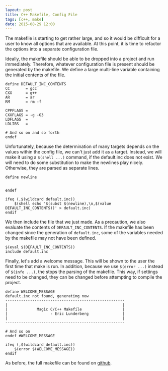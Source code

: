 ```yaml
---
layout: post
title: C++ Makefile, Config File
tags: [c++, make]
date: 2015-08-29 12:00
---
```


The makefile is starting to get rather large,
  and so it would be difficult for a user to know all options that are available.
At this point, it is time to refactor the options into a separate configuration file.

Ideally, the makefile should be able to be dropped into a project and run immediately.
Therefore, whatever configuration file is present should be generated by the makefile.
We define a large multi-line variable containing the initial contents of the file.

```make
define DEFAULT_INC_CONTENTS
CC       = gcc
CXX      = g++
AR       = ar
RM       = rm -f

CPPFLAGS =
CXXFLAGS = -g -O3
LDFLAGS  =
LDLIBS   =

# And so on and so forth
endef
```

Unfortunately, because the determination of many targets depends on the values within the config file,
  we can't just add it as a target.
Instead, we will make it using a `$(shell ...)` command,
  if the default.inc does not exist.
We will need to do some substitution to make the newlines play nicely.
Otherwise, they are parsed as separate lines.

```make
define newline


endef

ifeq (,$(wildcard default.inc))
    $(shell echo '$(subst $(newline),\n,$(value DEFAULT_INC_CONTENTS))' > default.inc)
endif
```

We then include the file that we just made.
As a precaution, we also evaluate the contents of `DEFAULT_INC_CONTENTS`.
If the makefile has been changed since the generation of `default.inc`,
  some of the variables needed by the makefile may not have been defined.

```make
$(eval $(DEFAULT_INC_CONTENTS))
include default.inc
```

Finally, let's add a welcome message.
This will be shown to the user the first time that make is run.
In addition, because we use `$(error ...)` instead of `$(info ...)`,
  the stops the parsing of the makefile.
This way, if settings need to be changed,
  they can be changed before attempting to compile the project.

```
define WELCOME_MESSAGE
default.inc not found, generating now
-----------------------------------------------------
|                                                   |
|             Magic C/C++ Makefile                  |
|                   - Eric Lunderberg               |
|                                                   |
-----------------------------------------------------

# And so on
endef #WELCOME_MESSAGE

ifeq (,$(wildcard default.inc))
    $(error $(WELCOME_MESSAGE))
endif
```

As before, the full makefile can be found on
  [github](https://github.com/Lunderberg/sample_makefiles/tree/caaa5466d1714cdb70f66352dedce840f4f08411).